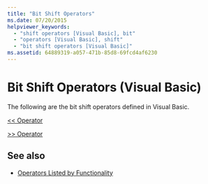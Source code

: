 ```yaml
---
title: "Bit Shift Operators"
ms.date: 07/20/2015
helpviewer_keywords: 
  - "shift operators [Visual Basic], bit"
  - "operators [Visual Basic], shift"
  - "bit shift operators [Visual Basic]"
ms.assetid: 64889319-a057-471b-85d8-69fcd4af6230
---
```

# Bit Shift Operators (Visual Basic)
The following are the bit shift operators defined in Visual Basic.  
  
 [<\< Operator](../../../visual-basic/language-reference/operators/left-shift-operator.md)  
  
 [>> Operator](../../../visual-basic/language-reference/operators/right-shift-operator.md)  
  
## See also

- [Operators Listed by Functionality](../../../visual-basic/language-reference/operators/operators-listed-by-functionality.md)
